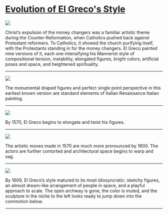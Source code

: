 # [Evolution of El Greco's Style](http://artsmia.github.io/griot/#/stories/1204)

![](http://cdn.dx.artsmia.org/thumbs/tn_null.jpg)

Christ’s expulsion of the money changers was a familiar artistic theme during the Counter-Reformation, when Catholics pushed back against Protestant reformers. To Catholics, it showed the church purifying itself, with the Protestants standing in for the money changers. El Greco painted nine versions of it, each one intensifying his Mannerist style of compositional tension, instability, elongated figures, bright colors, artificial poses and space, and heightened spirituality.

---

![](http://cdn.dx.artsmia.org/thumbs/tn_null.jpg)

The monumental draped figures and perfect single point perspective in this earliest known version are standard elements of Italian Renaissance Italian painting.

---

![](http://cdn.dx.artsmia.org/thumbs/tn_mia_5014211.jpg)

By 1570, El Greco begins to elongate and twist his figures.

---

![](http://cdn.dx.artsmia.org/thumbs/tn_null.jpg)

The artistic moves made in 1570 are much more pronounced by 1600. The actors are further contorted and architectural space begins to warp and sag.

---

![](http://cdn.dx.artsmia.org/thumbs/tn_null.jpg)

By 1609, El Greco’s style matured to its most idiosyncratic: sketchy figures, an almost dream-like arrangement of people in space, and a playful approach to scale. The open archway is gone, the color is muted, and the sculpture in the niche to the left looks ready to jump down into the commotion below.

---
